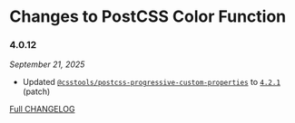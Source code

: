 # Changes to PostCSS Color Function

### 4.0.12

_September 21, 2025_

- Updated [`@csstools/postcss-progressive-custom-properties`](https://github.com/csstools/postcss-plugins/tree/main/plugins/postcss-progressive-custom-properties) to [`4.2.1`](https://github.com/csstools/postcss-plugins/tree/main/plugins/postcss-progressive-custom-properties/CHANGELOG.md#421) (patch)

[Full CHANGELOG](https://github.com/csstools/postcss-plugins/tree/main/plugins/postcss-color-function/CHANGELOG.md)

